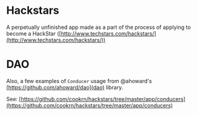 # Hackstars

A perpetually unfinished app made as a part of the process of applying to become a HackStar ([http://www.techstars.com/hackstars/](http://www.techstars.com/hackstars/))

# DAO

Also, a few examples of `Conducer` usage from @ahoward's [https://github.com/ahoward/dao](dao) library.

See: [https://github.com/cookrn/hackstars/tree/master/app/conducers](https://github.com/cookrn/hackstars/tree/master/app/conducers)